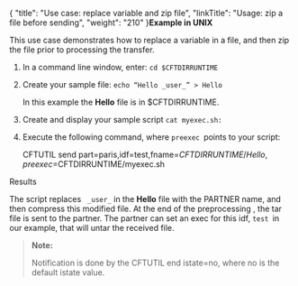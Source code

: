 {
    "title": "Use case: replace variable and zip file",
    "linkTitle": "Usage: zip a file before sending",
    "weight": "210"
}**Example in UNIX**

This use case demonstrates how to replace a variable in a file, and then zip the file prior to processing the transfer.

1.  In a command line window, enter: `cd $CFTDIRRUNTIME`

2.  Create your sample file: `echo “Hello _user_” > Hello`

    In this example the **Hello** file is in $CFTDIRRUNTIME.  

3.  Create and display your sample script `cat myexec.sh:`

4.  Execute the following command, where `preexec `points to your script:

    CFTUTIL send part=paris,idf=test,fname=$CFTDIRRUNTIME/Hello,preexec=$CFTDIRRUNTIME/myexec.sh

Results

The script replaces ` _user_` in the **Hello** file with the PARTNER name, and then compress this modified file. At the end of the preprocessing , the tar file is sent to the partner. The partner can set an exec for this idf, `test `in our example, that will untar the received file.

> **Note:**
>
> Notification is done by the CFTUTIL end istate=no, where no is the default istate value.

